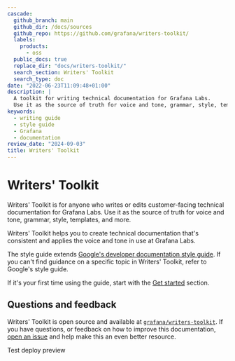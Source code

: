 ```yaml
---
cascade:
  github_branch: main
  github_dir: /docs/sources
  github_repo: https://github.com/grafana/writers-toolkit/
  labels:
    products:
      - oss
  public_docs: true
  replace_dir: "docs/writers-toolkit/"
  search_section: Writers' Toolkit
  search_type: doc
date: "2022-06-23T11:09:48+01:00"
description: |
  A toolkit for writing technical documentation for Grafana Labs.
  Use it as the source of truth for voice and tone, grammar, style, templates, and more.
keywords:
  - writing guide
  - style guide
  - Grafana
  - documentation
review_date: "2024-09-03"
title: Writers' Toolkit
---
```


# Writers' Toolkit

Writers' Toolkit is for anyone who writes or edits customer-facing technical documentation for Grafana Labs.
Use it as the source of truth for voice and tone, grammar, style, templates, and more.

Writers' Toolkit helps you to create technical documentation that's consistent and applies the voice and tone in use at Grafana Labs.

The style guide extends [Google's developer documentation style guide](https://developers.google.com/style).
If you can't find guidance on a specific topic in Writers' Toolkit, refer to Google's style guide.

If it's your first time using the guide, start with the [Get started](https://grafana.com/docs/writers-toolkit/get-started/) section.

## Questions and feedback

Writers' Toolkit is open source and available at [`grafana/writers-toolkit`](https://github.com/grafana/writers-toolkit).
If you have questions, or feedback on how to improve this documentation, [open an issue](https://github.com/grafana/writers-toolkit/issues/new) and help make this an even better resource.

Test deploy preview
